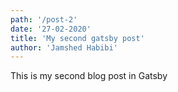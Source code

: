 ```yaml
---
path: '/post-2'
date: '27-02-2020'
title: 'My second gatsby post'
author: 'Jamshed Habibi'
---
```


This is my second blog post in Gatsby